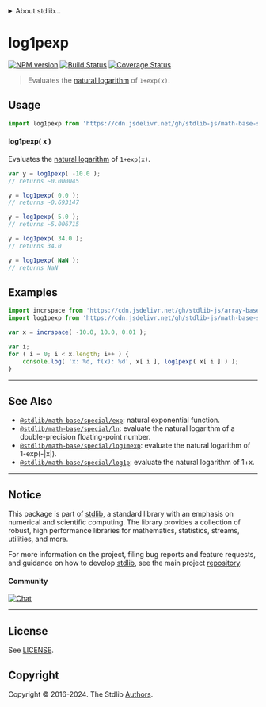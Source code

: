 <!--

@license Apache-2.0

Copyright (c) 2022 The Stdlib Authors.

Licensed under the Apache License, Version 2.0 (the "License");
you may not use this file except in compliance with the License.
You may obtain a copy of the License at

   http://www.apache.org/licenses/LICENSE-2.0

Unless required by applicable law or agreed to in writing, software
distributed under the License is distributed on an "AS IS" BASIS,
WITHOUT WARRANTIES OR CONDITIONS OF ANY KIND, either express or implied.
See the License for the specific language governing permissions and
limitations under the License.

-->


<details>
  <summary>
    About stdlib...
  </summary>
  <p>We believe in a future in which the web is a preferred environment for numerical computation. To help realize this future, we've built stdlib. stdlib is a standard library, with an emphasis on numerical and scientific computation, written in JavaScript (and C) for execution in browsers and in Node.js.</p>
  <p>The library is fully decomposable, being architected in such a way that you can swap out and mix and match APIs and functionality to cater to your exact preferences and use cases.</p>
  <p>When you use stdlib, you can be absolutely certain that you are using the most thorough, rigorous, well-written, studied, documented, tested, measured, and high-quality code out there.</p>
  <p>To join us in bringing numerical computing to the web, get started by checking us out on <a href="https://github.com/stdlib-js/stdlib">GitHub</a>, and please consider <a href="https://opencollective.com/stdlib">financially supporting stdlib</a>. We greatly appreciate your continued support!</p>
</details>

# log1pexp

[![NPM version][npm-image]][npm-url] [![Build Status][test-image]][test-url] [![Coverage Status][coverage-image]][coverage-url] <!-- [![dependencies][dependencies-image]][dependencies-url] -->

> Evaluates the [natural logarithm][@stdlib/math/base/special/ln] of `1+exp(x)`.



<section class="usage">

## Usage

```javascript
import log1pexp from 'https://cdn.jsdelivr.net/gh/stdlib-js/math-base-special-log1pexp@deno/mod.js';
```

#### log1pexp( x )

Evaluates the [natural logarithm][@stdlib/math/base/special/ln] of `1+exp(x)`.

```javascript
var y = log1pexp( -10.0 );
// returns ~0.000045

y = log1pexp( 0.0 );
// returns ~0.693147

y = log1pexp( 5.0 );
// returns ~5.006715

y = log1pexp( 34.0 );
// returns 34.0

y = log1pexp( NaN );
// returns NaN
```

</section>

<!-- /.usage -->

<section class="examples">

## Examples

<!-- eslint no-undef: "error" -->

```javascript
import incrspace from 'https://cdn.jsdelivr.net/gh/stdlib-js/array-base-incrspace@deno/mod.js';
import log1pexp from 'https://cdn.jsdelivr.net/gh/stdlib-js/math-base-special-log1pexp@deno/mod.js';

var x = incrspace( -10.0, 10.0, 0.01 );

var i;
for ( i = 0; i < x.length; i++ ) {
    console.log( 'x: %d, f(x): %d', x[ i ], log1pexp( x[ i ] ) );
}
```

</section>

<!-- /.examples -->

<!-- C interface documentation. -->



<!-- Section for related `stdlib` packages. Do not manually edit this section, as it is automatically populated. -->

<section class="related">

* * *

## See Also

-   <span class="package-name">[`@stdlib/math-base/special/exp`][@stdlib/math/base/special/exp]</span><span class="delimiter">: </span><span class="description">natural exponential function.</span>
-   <span class="package-name">[`@stdlib/math-base/special/ln`][@stdlib/math/base/special/ln]</span><span class="delimiter">: </span><span class="description">evaluate the natural logarithm of a double-precision floating-point number.</span>
-   <span class="package-name">[`@stdlib/math-base/special/log1mexp`][@stdlib/math/base/special/log1mexp]</span><span class="delimiter">: </span><span class="description">evaluate the natural logarithm of 1-exp(-\|x\|).</span>
-   <span class="package-name">[`@stdlib/math-base/special/log1p`][@stdlib/math/base/special/log1p]</span><span class="delimiter">: </span><span class="description">evaluate the natural logarithm of 1+x.</span>

</section>

<!-- /.related -->

<!-- Section for all links. Make sure to keep an empty line after the `section` element and another before the `/section` close. -->


<section class="main-repo" >

* * *

## Notice

This package is part of [stdlib][stdlib], a standard library with an emphasis on numerical and scientific computing. The library provides a collection of robust, high performance libraries for mathematics, statistics, streams, utilities, and more.

For more information on the project, filing bug reports and feature requests, and guidance on how to develop [stdlib][stdlib], see the main project [repository][stdlib].

#### Community

[![Chat][chat-image]][chat-url]

---

## License

See [LICENSE][stdlib-license].


## Copyright

Copyright &copy; 2016-2024. The Stdlib [Authors][stdlib-authors].

</section>

<!-- /.stdlib -->

<!-- Section for all links. Make sure to keep an empty line after the `section` element and another before the `/section` close. -->

<section class="links">

[npm-image]: http://img.shields.io/npm/v/@stdlib/math-base-special-log1pexp.svg
[npm-url]: https://npmjs.org/package/@stdlib/math-base-special-log1pexp

[test-image]: https://github.com/stdlib-js/math-base-special-log1pexp/actions/workflows/test.yml/badge.svg?branch=v0.2.3
[test-url]: https://github.com/stdlib-js/math-base-special-log1pexp/actions/workflows/test.yml?query=branch:v0.2.3

[coverage-image]: https://img.shields.io/codecov/c/github/stdlib-js/math-base-special-log1pexp/main.svg
[coverage-url]: https://codecov.io/github/stdlib-js/math-base-special-log1pexp?branch=main

<!--

[dependencies-image]: https://img.shields.io/david/stdlib-js/math-base-special-log1pexp.svg
[dependencies-url]: https://david-dm.org/stdlib-js/math-base-special-log1pexp/main

-->

[chat-image]: https://img.shields.io/gitter/room/stdlib-js/stdlib.svg
[chat-url]: https://app.gitter.im/#/room/#stdlib-js_stdlib:gitter.im

[stdlib]: https://github.com/stdlib-js/stdlib

[stdlib-authors]: https://github.com/stdlib-js/stdlib/graphs/contributors

[umd]: https://github.com/umdjs/umd
[es-module]: https://developer.mozilla.org/en-US/docs/Web/JavaScript/Guide/Modules

[deno-url]: https://github.com/stdlib-js/math-base-special-log1pexp/tree/deno
[deno-readme]: https://github.com/stdlib-js/math-base-special-log1pexp/blob/deno/README.md
[umd-url]: https://github.com/stdlib-js/math-base-special-log1pexp/tree/umd
[umd-readme]: https://github.com/stdlib-js/math-base-special-log1pexp/blob/umd/README.md
[esm-url]: https://github.com/stdlib-js/math-base-special-log1pexp/tree/esm
[esm-readme]: https://github.com/stdlib-js/math-base-special-log1pexp/blob/esm/README.md
[branches-url]: https://github.com/stdlib-js/math-base-special-log1pexp/blob/main/branches.md

[stdlib-license]: https://raw.githubusercontent.com/stdlib-js/math-base-special-log1pexp/main/LICENSE

<!-- <related-links> -->

[@stdlib/math/base/special/exp]: https://github.com/stdlib-js/math-base-special-exp/tree/deno

[@stdlib/math/base/special/ln]: https://github.com/stdlib-js/math-base-special-ln/tree/deno

[@stdlib/math/base/special/log1mexp]: https://github.com/stdlib-js/math-base-special-log1mexp/tree/deno

[@stdlib/math/base/special/log1p]: https://github.com/stdlib-js/math-base-special-log1p/tree/deno

<!-- </related-links> -->

</section>

<!-- /.links -->
